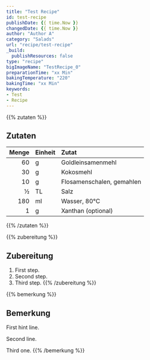 ```yaml
---
title: "Test Recipe"
id: test-recipe
publishDate: {{ time.Now }}
changedDate: {{ time.Now }}
author: "Author A"
category: "Salads"
url: "recipe/test-recipe"
_build:
  publishResources: false
type: "recipe"
bigImageName: "TestRecipe_0"
preparationTime: "xx Min"
bakingTemperature: "220"
bakingTime: "xx Min"
keywords:
- Test
- Recipe
---
```

{{% zutaten %}}
## Zutaten
| Menge | Einheit | Zutat                     |
|------:|:--------|:--------------------------|
| 60    | g       | Goldleinsamenmehl         |
| 30    | g       | Kokosmehl                 |
| 10    | g       | Flosamenschalen, gemahlen |
| ½     | TL      | Salz                      |
| 180   | ml      | Wasser, 80°C              |
| 1     | g       | Xanthan (optional)        |
{{% /zutaten %}}

{{% zubereitung %}}
## Zubereitung
1. First step.
2. Second step.
3. Third step.
{{% /zubereitung %}}

{{% bemerkung %}}
## Bemerkung
First hint line.

Second line.

Third one.
{{% /bemerkung %}}
